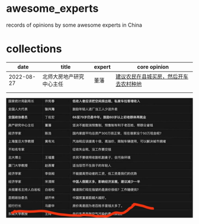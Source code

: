 # awesome_experts
records of opinions by some awesome experts in China

# collections

| date       | title                    | expert | core opinion                                                 |
| ---------- | ------------------------ | ------ | ------------------------------------------------------------ |
| 2022-08-27 | 北师大房地产研究中心主任 | 董藩   | [建议农民在县城买房，然后开车去农村种地](董藩-建议农民在县城买房，然后开车去农村种地.md) |
|            |                          |        |                                                              |
|            |                          |        |                                                              |

![img](assets/screenshot.jpeg)
